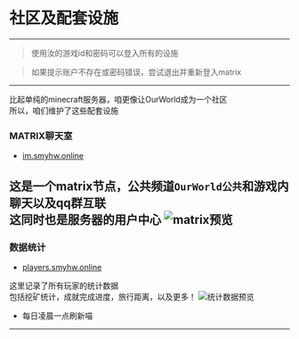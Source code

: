 # 社区及配套设施

---
> 使用汝的游戏id和密码可以登入所有的设施


> 如果提示账户不存在或密码错误，尝试退出并重新登入matrix
---

比起单纯的minecraft服务器，咱更像让OurWorld成为一个社区  
所以，咱们维护了这些配套设施  

### MATRIX聊天室
* [im.smyhw.online](https://im.smyhw.online/#/room/#ow_pub:matrix.smyhw.online)

这是一个matrix节点，公共频道`OurWorld公共`和游戏内聊天以及qq群互联  
这同时也是服务器的用户中心
![matrix预览](/img/screenshot_matrix.png)
---
### 数据统计
* [players.smyhw.online](https://players.smyhw.online)

这里记录了所有玩家的统计数据  
包括挖矿统计，成就完成进度，旅行距离，以及更多！
![统计数据预览](/img/screenshot_playerstat.png)

* 每日凌晨一点刷新喵
---

